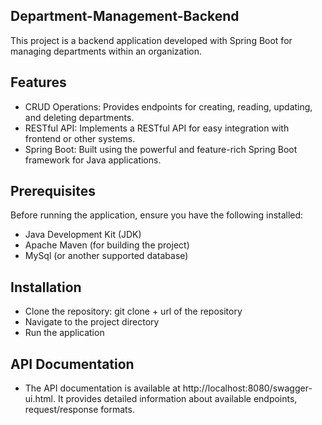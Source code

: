 ## Department-Management-Backend

This project is a backend application developed with Spring Boot for managing departments within an organization.
## Features
- CRUD Operations: Provides endpoints for creating, reading, updating, and deleting departments.
- RESTful API: Implements a RESTful API for easy integration with frontend or other systems.
- Spring Boot: Built using the powerful and feature-rich Spring Boot framework for Java applications.

## Prerequisites
Before running the application, ensure you have the following installed:

- Java Development Kit (JDK)
- Apache Maven (for building the project)
- MySql (or another supported database)

## Installation
 - Clone the repository: git clone + url of the repository
 - Navigate to the project directory
 - Run the application

## API Documentation
 - The API documentation is available at http://localhost:8080/swagger-ui.html. It provides detailed information about available endpoints, request/response formats.
